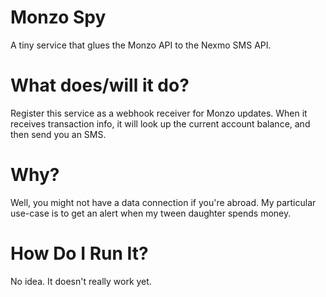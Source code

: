 # Monzo Spy

A tiny service that glues the Monzo API to the Nexmo SMS API.

# What does/will it do?

Register this service as a webhook receiver for Monzo updates.
When it receives transaction info, it will look up the current account balance, and then send you an SMS.

# Why?

Well, you might not have a data connection if you're abroad.
My particular use-case is to get an alert when my tween daughter spends money.

# How Do I Run It?

No idea. It doesn't really work yet.
